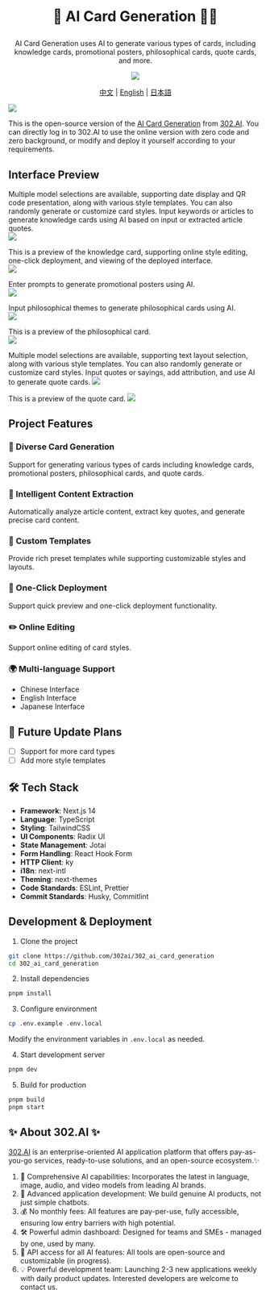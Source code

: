 # <p align="center"> 🎴 AI Card Generation 🚀✨</p>

<p align="center">AI Card Generation uses AI to generate various types of cards, including knowledge cards, promotional posters, philosophical cards, quote cards, and more.</p>

<p align="center"><a href="https://302.ai/en/tools/card/" target="blank"><img src="https://file.302.ai/gpt/imgs/github/20250102/72a57c4263944b73bf521830878ae39a.png" /></a></p >

<p align="center"><a href="README_zh.md">中文</a> | <a href="README.md">English</a> | <a href="README_ja.md">日本語</a></p>

![](docs/302_AI_Card_Generation_en.png)

This is the open-source version of the [AI Card Generation](https://302.ai/en/tools/card/) from [302.AI](https://302.ai/en/). You can directly log in to 302.AI to use the online version with zero code and zero background, or modify and deploy it yourself according to your requirements.

## Interface Preview

Multiple model selections are available, supporting date display and QR code presentation, along with various style templates. You can also randomly generate or customize card styles. Input keywords or articles to generate knowledge cards using AI based on input or extracted article quotes.  
![](docs/302_AI_Card_Generation_en_screenshot_01.png)

This is a preview of the knowledge card, supporting online style editing, one-click deployment, and viewing of the deployed interface.  
![](docs/302_AI_Card_Generation_en_screenshot_02.gif)

Enter prompts to generate promotional posters using AI.  
![](docs/302_AI_Card_Generation_en_screenshot_03.png)

Input philosophical themes to generate philosophical cards using AI.  
![](docs/302_AI_Card_Generation_en_screenshot_04.png)

This is a preview of the philosophical card.  
![](docs/302_AI_Card_Generation_en_screenshot_05.png)

Multiple model selections are available, supporting text layout selection, along with various style templates. You can also randomly generate or customize card styles. Input quotes or sayings, add attribution, and use AI to generate quote cards.
![](docs/302_AI_Card_Generation_en_screenshot_06.png)

This is a preview of the quote card.
![](docs/302_AI_Card_Generation_en_screenshot_07.png)

## Project Features

### 🎨 Diverse Card Generation

Support for generating various types of cards including knowledge cards, promotional posters, philosophical cards, and quote cards.

### 📝 Intelligent Content Extraction

Automatically analyze article content, extract key quotes, and generate precise card content.

### 🎯 Custom Templates

Provide rich preset templates while supporting customizable styles and layouts.

### 🔄 One-Click Deployment

Support quick preview and one-click deployment functionality.

### ✏️ Online Editing

Support online editing of card styles.

### 🌍 Multi-language Support

- Chinese Interface
- English Interface
- Japanese Interface

## 🚩 Future Update Plans

- [ ] Support for more card types
- [ ] Add more style templates

## 🛠️ Tech Stack

- **Framework**: Next.js 14
- **Language**: TypeScript
- **Styling**: TailwindCSS
- **UI Components**: Radix UI
- **State Management**: Jotai
- **Form Handling**: React Hook Form
- **HTTP Client**: ky
- **i18n**: next-intl
- **Theming**: next-themes
- **Code Standards**: ESLint, Prettier
- **Commit Standards**: Husky, Commitlint

## Development & Deployment

1. Clone the project

```bash
git clone https://github.com/302ai/302_ai_card_generation
cd 302_ai_card_generation
```

2. Install dependencies

```bash
pnpm install
```

3. Configure environment

```bash
cp .env.example .env.local
```

Modify the environment variables in `.env.local` as needed.

4. Start development server

```bash
pnpm dev
```

5. Build for production

```bash
pnpm build
pnpm start
```

## ✨ About 302.AI ✨

[302.AI](https://302.ai/en/) is an enterprise-oriented AI application platform that offers pay-as-you-go services, ready-to-use solutions, and an open-source ecosystem.✨

1. 🧠 Comprehensive AI capabilities: Incorporates the latest in language, image, audio, and video models from leading AI brands.
2. 🚀 Advanced application development: We build genuine AI products, not just simple chatbots.
3. 💰 No monthly fees: All features are pay-per-use, fully accessible, ensuring low entry barriers with high potential.
4. 🛠 Powerful admin dashboard: Designed for teams and SMEs - managed by one, used by many.
5. 🔗 API access for all AI features: All tools are open-source and customizable (in progress).
6. 💡 Powerful development team: Launching 2-3 new applications weekly with daily product updates. Interested developers are welcome to contact us.

